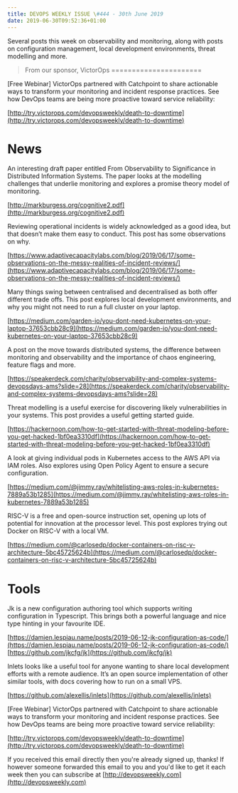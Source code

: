 ```yaml
---
title: DEVOPS WEEKLY ISSUE \#444 - 30th June 2019 
date: 2019-06-30T09:52:36+01:00
---
```


Several posts this week on observability and monitoring, along with posts on configuration management, local development environments, threat modelling and more.


>From our sponsor, VictorOps
======================

[Free Webinar] VictorOps partnered with Catchpoint to share actionable ways to transform your monitoring and incident response practices. See how DevOps teams are being more proactive toward service reliability:

[http://try.victorops.com/devopsweekly/death-to-downtime](http://try.victorops.com/devopsweekly/death-to-downtime)


News
====

An interesting draft paper entitled From Observability to Significance in Distributed Information Systems. The paper looks at the modelling challenges that underlie monitoring and explores a promise theory model of monitoring.

[http://markburgess.org/cognitive2.pdf](http://markburgess.org/cognitive2.pdf)


Reviewing operational incidents is widely acknowledged as a good idea, but that doesn’t make them easy to conduct. This post has some observations on why.

[https://www.adaptivecapacitylabs.com/blog/2019/06/17/some-observations-on-the-messy-realities-of-incident-reviews/](https://www.adaptivecapacitylabs.com/blog/2019/06/17/some-observations-on-the-messy-realities-of-incident-reviews/)


Many things swing between centralised and decentralised as both offer different trade offs. This post explores local development environments, and why you might not need to run a full cluster on your laptop.

[https://medium.com/garden-io/you-dont-need-kubernetes-on-your-laptop-37653cbb28c9](https://medium.com/garden-io/you-dont-need-kubernetes-on-your-laptop-37653cbb28c9)


A post on the move towards distributed systems, the difference between monitoring and observability and the importance of chaos engineering, feature flags and more.

[https://speakerdeck.com/charity/observability-and-complex-systems-devopsdays-ams?slide=28](https://speakerdeck.com/charity/observability-and-complex-systems-devopsdays-ams?slide=28)


Threat modelling is a useful exercise for discovering likely vulnerabilities in your systems. This post provides a useful getting started guide.

[https://hackernoon.com/how-to-get-started-with-threat-modeling-before-you-get-hacked-1bf0ea3310df](https://hackernoon.com/how-to-get-started-with-threat-modeling-before-you-get-hacked-1bf0ea3310df)


A look at giving individual pods in Kubernetes access to the AWS API via IAM roles. Also explores using Open Policy Agent to ensure a secure configuration.

[https://medium.com/@jimmy.ray/whitelisting-aws-roles-in-kubernetes-7889a53b1285](https://medium.com/@jimmy.ray/whitelisting-aws-roles-in-kubernetes-7889a53b1285)


RISC-V is a free and open-source instruction set, opening up lots of potential for innovation at the processor level. This post explores trying out Docker on RISC-V with a local VM.

[https://medium.com/@carlosedp/docker-containers-on-risc-v-architecture-5bc45725624b](https://medium.com/@carlosedp/docker-containers-on-risc-v-architecture-5bc45725624b)


Tools
=====

Jk is a new configuration authoring tool which supports writing configuration in Typescript. This brings both a powerful language and nice type hinting in your favourite IDE.

[https://damien.lespiau.name/posts/2019-06-12-jk-configuration-as-code/](https://damien.lespiau.name/posts/2019-06-12-jk-configuration-as-code/)
[https://github.com/jkcfg/jk](https://github.com/jkcfg/jk)


Inlets looks like a useful tool for anyone wanting to share local development efforts with a remote audience. It’s an open source implementation of other similar tools, with docs covering how to run on a small VPS.

[https://github.com/alexellis/inlets](https://github.com/alexellis/inlets)



[Free Webinar] VictorOps partnered with Catchpoint to share actionable ways to transform your monitoring and incident response practices. See how DevOps teams are being more proactive toward service reliability:

[http://try.victorops.com/devopsweekly/death-to-downtime](http://try.victorops.com/devopsweekly/death-to-downtime)



If you received this email directly then you're already signed up, thanks! If however someone forwarded this email to you and you'd like to get it each week then you can subscribe at [http://devopsweekly.com](http://devopsweekly.com)

